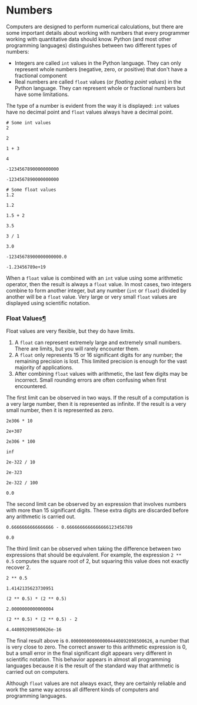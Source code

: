 # Numbers

Computers are designed to perform numerical calculations, but there are some important details about working with numbers that every programmer working with quantitative data should know. Python \(and most other programming languages\) distinguishes between two different types of numbers:

- Integers are called `int` values in the Python language. They can only represent whole numbers \(negative, zero, or positive\) that don't have a fractional component
- Real numbers are called `float` values \(or _floating point values_\) in the Python language. They can represent whole or fractional numbers but have some limitations.

The type of a number is evident from the way it is displayed: `int` values have no decimal point and `float` values always have a decimal point.

```text
# Some int values
2
```

```text
2
```

```text
1 + 3
```

```text
4
```

```text
-1234567890000000000
```

```text
-1234567890000000000
```

```text
# Some float values
1.2
```

```text
1.2
```

```text
1.5 + 2
```

```text
3.5
```

```text
3 / 1
```

```text
3.0
```

```text
-12345678900000000000.0
```

```text
-1.23456789e+19
```

When a `float` value is combined with an `int` value using some arithmetic operator, then the result is always a `float` value. In most cases, two integers combine to form another integer, but any number \(`int` or `float`\) divided by another will be a `float` value. Very large or very small `float` values are displayed using scientific notation.

### Float Values[¶](http://www.cs.cornell.edu/courses/cs1380/2018sp/textbook/chapters/03/2/numbers.html#Float-Values) <a id="Float-Values"></a>

Float values are very flexible, but they do have limits.

1. A `float` can represent extremely large and extremely small numbers. There are limits, but you will rarely encounter them.
2. A `float` only represents 15 or 16 significant digits for any number; the remaining precision is lost. This limited precision is enough for the vast majority of applications.
3. After combining `float` values with arithmetic, the last few digits may be incorrect. Small rounding errors are often confusing when first encountered.

The first limit can be observed in two ways. If the result of a computation is a very large number, then it is represented as infinite. If the result is a very small number, then it is represented as zero.

```text
2e306 * 10
```

```text
2e+307
```

```text
2e306 * 100
```

```text
inf
```

```text
2e-322 / 10
```

```text
2e-323
```

```text
2e-322 / 100
```

```text
0.0
```

The second limit can be observed by an expression that involves numbers with more than 15 significant digits. These extra digits are discarded before any arithmetic is carried out.

```text
0.6666666666666666 - 0.6666666666666666123456789
```

```text
0.0
```

The third limit can be observed when taking the difference between two expressions that should be equivalent. For example, the expression `2 ** 0.5` computes the square root of 2, but squaring this value does not exactly recover 2.

```text
2 ** 0.5
```

```text
1.4142135623730951
```

```text
(2 ** 0.5) * (2 ** 0.5)
```

```text
2.0000000000000004
```

```text
(2 ** 0.5) * (2 ** 0.5) - 2
```

```text
4.440892098500626e-16
```

The final result above is `0.0000000000000004440892098500626`, a number that is very close to zero. The correct answer to this arithmetic expression is 0, but a small error in the final significant digit appears very different in scientific notation. This behavior appears in almost all programming languages because it is the result of the standard way that arithmetic is carried out on computers.

Although `float` values are not always exact, they are certainly reliable and work the same way across all different kinds of computers and programming languages.
